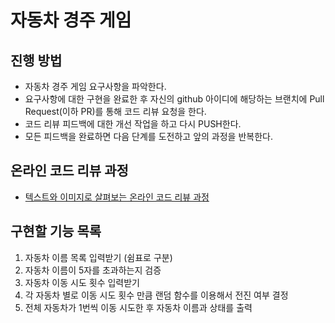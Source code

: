 # 자동차 경주 게임
## 진행 방법
* 자동차 경주 게임 요구사항을 파악한다.
* 요구사항에 대한 구현을 완료한 후 자신의 github 아이디에 해당하는 브랜치에 Pull Request(이하 PR)를 통해 코드 리뷰 요청을 한다.
* 코드 리뷰 피드백에 대한 개선 작업을 하고 다시 PUSH한다.
* 모든 피드백을 완료하면 다음 단계를 도전하고 앞의 과정을 반복한다.

## 온라인 코드 리뷰 과정
* [텍스트와 이미지로 살펴보는 온라인 코드 리뷰 과정](https://github.com/next-step/nextstep-docs/tree/master/codereview)

## 구현할 기능 목록
1. 자동차 이름 목록 입력받기 (쉼표로 구분)
2. 자동차 이름이 5자를 초과하는지 검증
3. 자동차 이동 시도 횟수 입력받기
4. 각 자동차 별로 이동 시도 횟수 만큼 랜덤 함수를 이용해서 전진 여부 결정
5. 전체 자동차가 1번씩 이동 시도한 후 자동차 이름과 상태를 출력